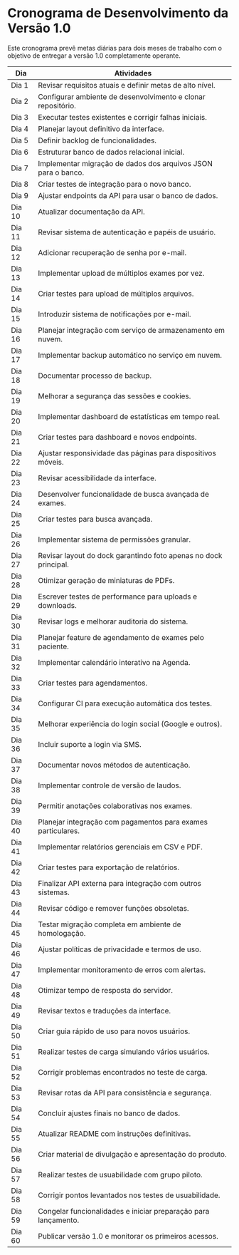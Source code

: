 # Cronograma de Desenvolvimento da Versão 1.0

Este cronograma prevê metas diárias para dois meses de trabalho com o objetivo de entregar a versão 1.0 completamente operante.

| Dia | Atividades |
|-----|------------|
| Dia 1 | Revisar requisitos atuais e definir metas de alto nível. |
| Dia 2 | Configurar ambiente de desenvolvimento e clonar repositório. |
| Dia 3 | Executar testes existentes e corrigir falhas iniciais. |
| Dia 4 | Planejar layout definitivo da interface. |
| Dia 5 | Definir backlog de funcionalidades. |
| Dia 6 | Estruturar banco de dados relacional inicial. |
| Dia 7 | Implementar migração de dados dos arquivos JSON para o banco. |
| Dia 8 | Criar testes de integração para o novo banco. |
| Dia 9 | Ajustar endpoints da API para usar o banco de dados. |
| Dia 10 | Atualizar documentação da API. |
| Dia 11 | Revisar sistema de autenticação e papéis de usuário. |
| Dia 12 | Adicionar recuperação de senha por e-mail. |
| Dia 13 | Implementar upload de múltiplos exames por vez. |
| Dia 14 | Criar testes para upload de múltiplos arquivos. |
| Dia 15 | Introduzir sistema de notificações por e-mail. |
| Dia 16 | Planejar integração com serviço de armazenamento em nuvem. |
| Dia 17 | Implementar backup automático no serviço em nuvem. |
| Dia 18 | Documentar processo de backup. |
| Dia 19 | Melhorar a segurança das sessões e cookies. |
| Dia 20 | Implementar dashboard de estatísticas em tempo real. |
| Dia 21 | Criar testes para dashboard e novos endpoints. |
| Dia 22 | Ajustar responsividade das páginas para dispositivos móveis. |
| Dia 23 | Revisar acessibilidade da interface. |
| Dia 24 | Desenvolver funcionalidade de busca avançada de exames. |
| Dia 25 | Criar testes para busca avançada. |
| Dia 26 | Implementar sistema de permissões granular. |
| Dia 27 | Revisar layout do dock garantindo foto apenas no dock principal. |
| Dia 28 | Otimizar geração de miniaturas de PDFs. |
| Dia 29 | Escrever testes de performance para uploads e downloads. |
| Dia 30 | Revisar logs e melhorar auditoria do sistema. |
| Dia 31 | Planejar feature de agendamento de exames pelo paciente. |
| Dia 32 | Implementar calendário interativo na Agenda. |
| Dia 33 | Criar testes para agendamentos. |
| Dia 34 | Configurar CI para execução automática dos testes. |
| Dia 35 | Melhorar experiência do login social (Google e outros). |
| Dia 36 | Incluir suporte a login via SMS. |
| Dia 37 | Documentar novos métodos de autenticação. |
| Dia 38 | Implementar controle de versão de laudos. |
| Dia 39 | Permitir anotações colaborativas nos exames. |
| Dia 40 | Planejar integração com pagamentos para exames particulares. |
| Dia 41 | Implementar relatórios gerenciais em CSV e PDF. |
| Dia 42 | Criar testes para exportação de relatórios. |
| Dia 43 | Finalizar API externa para integração com outros sistemas. |
| Dia 44 | Revisar código e remover funções obsoletas. |
| Dia 45 | Testar migração completa em ambiente de homologação. |
| Dia 46 | Ajustar políticas de privacidade e termos de uso. |
| Dia 47 | Implementar monitoramento de erros com alertas. |
| Dia 48 | Otimizar tempo de resposta do servidor. |
| Dia 49 | Revisar textos e traduções da interface. |
| Dia 50 | Criar guia rápido de uso para novos usuários. |
| Dia 51 | Realizar testes de carga simulando vários usuários. |
| Dia 52 | Corrigir problemas encontrados no teste de carga. |
| Dia 53 | Revisar rotas da API para consistência e segurança. |
| Dia 54 | Concluir ajustes finais no banco de dados. |
| Dia 55 | Atualizar README com instruções definitivas. |
| Dia 56 | Criar material de divulgação e apresentação do produto. |
| Dia 57 | Realizar testes de usuabilidade com grupo piloto. |
| Dia 58 | Corrigir pontos levantados nos testes de usuabilidade. |
| Dia 59 | Congelar funcionalidades e iniciar preparação para lançamento. |
| Dia 60 | Publicar versão 1.0 e monitorar os primeiros acessos. |
